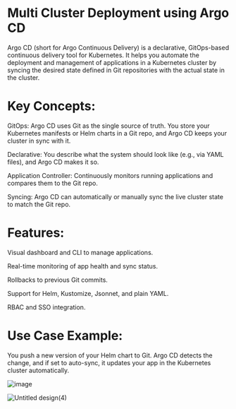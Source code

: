 # Multi Cluster Deployment using Argo CD

Argo CD (short for Argo Continuous Delivery) is a declarative, GitOps-based continuous delivery tool for Kubernetes. It helps you automate the deployment and management of applications in a Kubernetes cluster by syncing the desired state defined in Git repositories with the actual state in the cluster.

# Key Concepts:

GitOps: Argo CD uses Git as the single source of truth. You store your Kubernetes manifests or Helm charts in a Git repo, and Argo CD keeps your cluster in sync with it.

Declarative: You describe what the system should look like (e.g., via YAML files), and Argo CD makes it so.

Application Controller: Continuously monitors running applications and compares them to the Git repo.

Syncing: Argo CD can automatically or manually sync the live cluster state to match the Git repo.

# Features:

Visual dashboard and CLI to manage applications.

Real-time monitoring of app health and sync status.

Rollbacks to previous Git commits.

Support for Helm, Kustomize, Jsonnet, and plain YAML.

RBAC and SSO integration.

# Use Case Example:

You push a new version of your Helm chart to Git. Argo CD detects the change, and if set to auto-sync, it updates your app in the Kubernetes cluster automatically.

![image](https://github.com/user-attachments/assets/d5351011-bae7-412c-9562-d98e0f46960b)


![Untitled design(4)](https://github.com/iam-veeramalla/argocd-hub-spoke-demo/assets/43399466/3fc8e4f6-408c-4575-9b96-e737fc1d0526)



